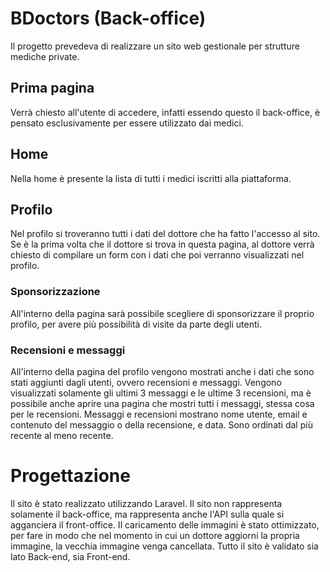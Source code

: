 # BDoctors (Back-office) #
Il progetto prevedeva di realizzare un sito web gestionale per strutture mediche private.

## Prima pagina ##
Verrà chiesto all'utente di accedere, infatti essendo questo il back-office, è pensato esclusivamente per essere utilizzato dai medici.

## Home ##
Nella home è presente la lista di tutti i medici iscritti alla piattaforma.

## Profilo ##
Nel profilo si troveranno tutti i dati del dottore che ha fatto l'accesso al sito. Se è la prima volta che il dottore si trova in questa pagina, al dottore verrà chiesto di compilare un form con i dati che poi verranno visualizzati nel profilo.

### Sponsorizzazione ###
All'interno della pagina sarà possibile scegliere di sponsorizzare il proprio profilo, per avere più possibilità di visite da parte degli utenti.

### Recensioni e messaggi ###
All'interno della pagina del profilo vengono mostrati anche i dati che sono stati aggiunti dagli utenti, ovvero recensioni e messaggi.
Vengono visualizzati solamente gli ultimi 3 messaggi e le ultime 3 recensioni, ma è possibile anche aprire una pagina che mostri tutti i messaggi, stessa cosa per le recensioni.
Messaggi e recensioni mostrano nome utente, email e contenuto del messaggio o della recensione, e data. Sono ordinati dal più recente al meno recente.

# Progettazione #
Il sito è stato realizzato utilizzando Laravel.
Il sito non rappresenta solamente il back-office, ma rappresenta anche l'API sulla quale si agganciera il front-office.
Il caricamento delle immagini è stato ottimizzato, per fare in modo che nel momento in cui un dottore aggiorni la propria immagine, la vecchia immagine venga cancellata.
Tutto il sito è validato sia lato Back-end, sia Front-end.
